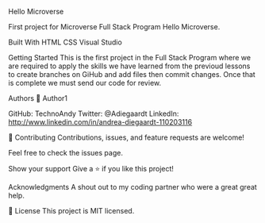 
Hello Microverse

First project for Microverse Full Stack Program Hello Microverse.

Built With
HTML
CSS
Visual Studio


Getting Started
This is the first project in the Full Stack Program where we are required to apply the skills we have learned from the previoud lessons to create branches on GiHub and add files then commit changes. Once that is complete we must send our code for review.

Authors
👤 Author1

GitHub: TechnoAndy
Twitter: @Adiegaardt
LinkedIn: http://www.linkedin.com/in/andrea-diegaardt-110203116

🤝 Contributing
Contributions, issues, and feature requests are welcome!

Feel free to check the issues page.

Show your support
Give a ⭐️ if you like this project!

Acknowledgments
A shout out to my coding partner who were a great great help.

📝 License
This project is MIT licensed.




